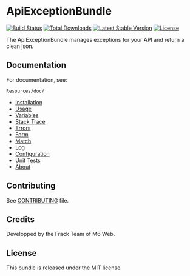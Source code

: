 # ApiExceptionBundle

[![Build 
Status](https://travis-ci.org/M6Web/ApiExceptionBundle.svg?branch=master)](https://travis-ci.org/M6Web/ApiExceptionBundle)
[![Total Downloads](https://poser.pugx.org/m6web/api-exception-bundle/downloads)](https://packagist.org/packages/m6web/api-exception-bundle)
[![Latest Stable Version](https://poser.pugx.org/m6web/api-exception-bundle/v/stable)](https://packagist.org/packages/m6web/api-exception-bundle)
[![License](https://poser.pugx.org/m6web/api-exception-bundle/license)](https://packagist.org/packages/m6web/api-exception-bundle)

The ApiExceptionBundle manages exceptions for your API and return a clean json.

## Documentation

For documentation, see:

```
Resources/doc/
```

- [Installation](https://github.com/M6Web/ApiExceptionBundle/blob/master/doc/installation.md)
- [Usage](https://github.com/M6Web/ApiExceptionBundle/blob/master/doc/usage.md)
- [Variables](https://github.com/M6Web/ApiExceptionBundle/blob/master/doc/variables.md)
- [Stack Trace](https://github.com/M6Web/ApiExceptionBundle/blob/master/doc/stack_trace.md)
- [Errors](https://github.com/M6Web/ApiExceptionBundle/blob/master/doc/errors.md)
- [Form](https://github.com/M6Web/ApiExceptionBundle/blob/master/doc/form.md)
- [Match](https://github.com/M6Web/ApiExceptionBundle/blob/master/doc/match.md)
- [Log](https://github.com/M6Web/ApiExceptionBundle/blob/master/doc/log.md)
- [Configuration](https://github.com/M6Web/ApiExceptionBundle/blob/master/doc/configuration.md)
- [Unit Tests](https://github.com/M6Web/ApiExceptionBundle/blob/master/doc/unit_tests.md)
- [About](https://github.com/M6Web/ApiExceptionBundle/blob/master/doc/about.md)

## Contributing

See [CONTRIBUTING](https://github.com/M6Web/ApiExceptionBundle/blob/master/CONTRIBUTING.md) file.

## Credits

Developped by the Frack Team of M6 Web.

## License

This bundle is released under the MIT license.